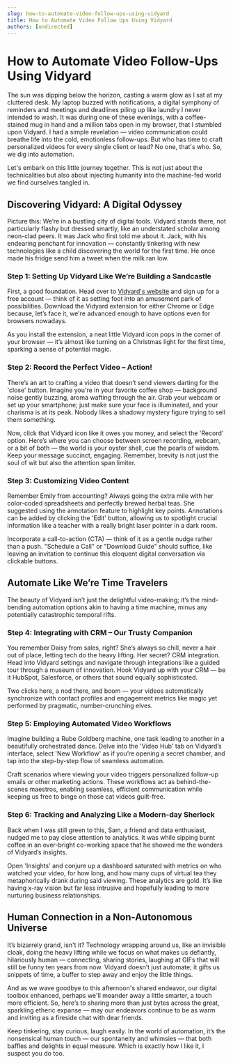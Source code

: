 ```yaml
---
slug: how-to-automate-video-follow-ups-using-vidyard
title: How to Automate Video Follow Ups Using Vidyard
authors: [undirected]
---
```



# How to Automate Video Follow-Ups Using Vidyard

The sun was dipping below the horizon, casting a warm glow as I sat at my cluttered desk. My laptop buzzed with notifications, a digital symphony of reminders and meetings and deadlines piling up like laundry I never intended to wash. It was during one of these evenings, with a coffee-stained mug in hand and a million tabs open in my browser, that I stumbled upon Vidyard. I had a simple revelation — video communication could breathe life into the cold, emotionless follow-ups. But who has time to craft personalized videos for every single client or lead? No one, that's who. So, we dig into automation.

Let's embark on this little journey together. This is not just about the technicalities but also about injecting humanity into the machine-fed world we find ourselves tangled in.

## Discovering Vidyard: A Digital Odyssey

Picture this: We’re in a bustling city of digital tools. Vidyard stands there, not particularly flashy but dressed smartly, like an understated scholar among neon-clad peers. It was Jack who first told me about it. Jack, with his endearing penchant for innovation — constantly tinkering with new technologies like a child discovering the world for the first time. He once made his fridge send him a tweet when the milk ran low.

### Step 1: Setting Up Vidyard Like We’re Building a Sandcastle

First, a good foundation. Head over to [Vidyard's website](https://www.vidyard.com) and sign up for a free account — think of it as setting foot into an amusement park of possibilities. Download the Vidyard extension for either Chrome or Edge because, let’s face it, we're advanced enough to have options even for browsers nowadays.

As you install the extension, a neat little Vidyard icon pops in the corner of your browser — it’s almost like turning on a Christmas light for the first time, sparking a sense of potential magic.

### Step 2: Record the Perfect Video – Action!

There’s an art to crafting a video that doesn’t send viewers darting for the 'close' button. Imagine you're in your favorite coffee shop — background noise gently buzzing, aroma wafting through the air. Grab your webcam or set up your smartphone; just make sure your face is illuminated, and your charisma is at its peak. Nobody likes a shadowy mystery figure trying to sell them something.

Now, click that Vidyard icon like it owes you money, and select the 'Record' option. Here’s where you can choose between screen recording, webcam, or a bit of both — the world is your oyster shell, cue the pearls of wisdom. Keep your message succinct, engaging. Remember, brevity is not just the soul of wit but also the attention span limiter.

### Step 3: Customizing Video Content

Remember Emily from accounting? Always going the extra mile with her color-coded spreadsheets and perfectly brewed herbal teas. She suggested using the annotation feature to highlight key points. Annotations can be added by clicking the 'Edit' button, allowing us to spotlight crucial information like a teacher with a really bright laser pointer in a dark room.

Incorporate a call-to-action (CTA) — think of it as a gentle nudge rather than a push. "Schedule a Call" or "Download Guide" should suffice, like leaving an invitation to continue this eloquent digital conversation via clickable buttons.

## Automate Like We’re Time Travelers

The beauty of Vidyard isn’t just the delightful video-making; it’s the mind-bending automation options akin to having a time machine, minus any potentially catastrophic temporal rifts.

### Step 4: Integrating with CRM – Our Trusty Companion

You remember Daisy from sales, right? She’s always so chill, never a hair out of place, letting tech do the heavy lifting. Her secret? CRM integration. Head into Vidyard settings and navigate through integrations like a guided tour through a museum of innovation. Hook Vidyard up with your CRM — be it HubSpot, Salesforce, or others that sound equally sophisticated.

Two clicks here, a nod there, and boom — your videos automatically synchronize with contact profiles and engagement metrics like magic yet performed by pragmatic, number-crunching elves.

### Step 5: Employing Automated Video Workflows

Imagine building a Rube Goldberg machine, one task leading to another in a beautifully orchestrated dance. Delve into the 'Video Hub' tab on Vidyard’s interface, select 'New Workflow' as if you’re opening a secret chamber, and tap into the step-by-step flow of seamless automation.

Craft scenarios where viewing your video triggers personalized follow-up emails or other marketing actions. These workflows act as behind-the-scenes maestros, enabling seamless, efficient communication while keeping us free to binge on those cat videos guilt-free.

### Step 6: Tracking and Analyzing Like a Modern-day Sherlock

Back when I was still green to this, Sam, a friend and data enthusiast, nudged me to pay close attention to analytics. It was while sipping burnt coffee in an over-bright co-working space that he showed me the wonders of Vidyard’s insights.

Open 'Insights' and conjure up a dashboard saturated with metrics on who watched your video, for how long, and how many cups of virtual tea they metaphorically drank during said viewing. These analytics are gold. It’s like having x-ray vision but far less intrusive and hopefully leading to more nurturing business relationships.

## Human Connection in a Non-Autonomous Universe

It’s bizarrely grand, isn't it? Technology wrapping around us, like an invisible cloak, doing the heavy lifting while we focus on what makes us defiantly, hilariously human — connecting, sharing stories, laughing at GIFs that will still be funny ten years from now. Vidyard doesn’t just automate; it gifts us snippets of time, a buffer to step away and enjoy the little things.

And as we wave goodbye to this afternoon's shared endeavor, our digital toolbox enhanced, perhaps we'll meander away a little smarter, a touch more efficient. So, here’s to sharing more than just bytes across the great, sparkling etheric expanse — may our endeavors continue to be as warm and inviting as a fireside chat with dear friends.

Keep tinkering, stay curious, laugh easily. In the world of automation, it’s the nonsensical human touch — our spontaneity and whimsies — that both baffles and delights in equal measure. Which is exactly how I like it, I suspect you do too.